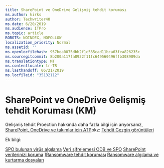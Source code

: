 ```yaml
---
title: SharePoint ve OneDrive Gelişmiş tehdit koruması
ms.author: kirks
author: Techwriter40
ms.date: 6/20/2019
ms.audience: ITPro
ms.topic: article
ROBOTS: NOINDEX, NOFOLLOW
localization_priority: Normal
ms.assetid: ''
ms.openlocfilehash: 957bea0075dbb2f1c535cad11bca63fea826235c
ms.sourcegitcommit: 8b200a117fa8932f11fc649560496ffb308909da
ms.translationtype: MT
ms.contentlocale: tr-TR
ms.lasthandoff: 06/21/2019
ms.locfileid: "35132112"
---
```

# <a name="advanced-threat-protection-atp-in-sharepoint-and-onedrive"></a>SharePoint ve OneDrive Gelişmiş tehdit Koruması (KM)

Gelişmiş tehdit Proection hakkında daha fazla bilgi için arıyorsanız, [SharePoint, OneDrive ve takımlar için ATP](https://docs.microsoft.com/en-us/office365/securitycompliance/atp-for-spo-odb-and-teams)bkz:
[Tehdit Gezgin görüntüleri](https://docs.microsoft.com/en-us/office365/securitycompliance/threat-explorer-views)

Ek bilgi:

[SPO bulunan virüs algılama](https://docs.microsoft.com/en-us/office365/securitycompliance/virus-detection-in-spo)
[Veri şifrelemesi ODB ve SPO](https://docs.microsoft.com/en-us/office365/securitycompliance/data-encryption-in-odb-and-spo)
[SharePoint verilerinizi koruma](https://docs.microsoft.com/en-us/sharepoint/safeguarding-your-data) ][Ransomware tehdit koruması](https://docs.microsoft.com/en-us/windows/security/threat-protection/intelligence/ransomware-malware)
[Ransomware algılama ve kurtarma dosyaları](https://support.office.com/en-ie/article/Ransomware-detection-and-recovering-your-files-0d90ec50-6bfd-40f4-acc7-b8c12c73637f)